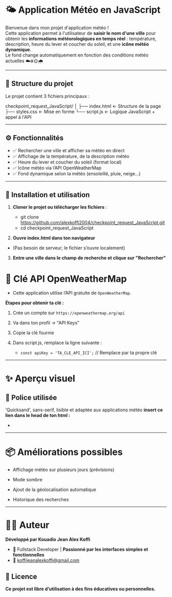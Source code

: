 # 🌤️ Application Météo en JavaScript

Bienvenue dans mon projet d'application météo !  
Cette application permet à l'utilisateur de **saisir le nom d'une ville** pour obtenir les **informations météorologiques en temps réel** : température, description, heure du lever et coucher du soleil, et une **icône météo dynamique**.  
Le fond change automatiquement en fonction des conditions météo actuelles ☁️❄️🌞🌧️

---

## 📁 Structure du projet

Le projet contient 3 fichiers principaux :

checkpoint_request_JavaScript/ 
│ 
├── index.html ← Structure de la page 
├── styles.css ← Mise en forme
└── script.js ← Logique JavaScript + appel à l'API


---

## ⚙️ Fonctionnalités

- ✅ Rechercher une ville et afficher sa météo en direct
- ✅ Affichage de la température, de la description météo
- ✅ Heure du lever et coucher du soleil (format local)
- ✅ Icône météo via l’API OpenWeatherMap
- ✅ Fond dynamique selon la météo (ensoleillé, pluie, neige...)

---

## 🚀 Installation et utilisation

1. **Cloner le projet ou télécharger les fichiers** :

   - git clone https://github.com/alexkoffi2004/checkpoint_request_JavaScript.git
   - cd checkpoint_request_JavaScript

2. **Ouvre index.html dans ton navigateur**
- (Pas besoin de serveur, le fichier s’ouvre localement)

3. **Entre une ville dans le champ de recherche et clique sur "Rechercher"**

# 🔑 Clé API OpenWeatherMap
- Cette application utilise l’API gratuite de `OpenWeatherMap`.

**Étapes pour obtenir ta clé :**
1. Crée un compte sur `https://openweathermap.org/api`

2. Va dans ton profil → "API Keys"

3. Copie la clé fournie

4. Dans script.js, remplace la ligne suivante :
    - `const apiKey = 'TA_CLE_API_ICI';` // Remplace par ta propre clé

---

# ✨ Aperçu visuel

## 🎨 Police utilisée
'Quicksand', sans-serif, lisible et adaptée aux applications météo
**insert ce lien dans le head de ton html :**
- <link href="https://fonts.googleapis.com/css2?family=Quicksand:wght@400;600&display=swap" rel="stylesheet">

---

# 📦 Améliorations possibles
 - Affichage météo sur plusieurs jours (prévisions)

 - Mode sombre

 - Ajout de la géolocalisation automatique

 - Historique des recherches

 ---

 # 🧑‍💻 Auteur
**Développé par Kouadio Jean Alex Koffi**
- 💼 Fullstack Developer | **Passionné par les interfaces simples et fonctionnelles**
- 📧 koffijeanalexkoffi@gmail.com

## 📝 Licence
**Ce projet est libre d’utilisation à des fins éducatives ou personnelles.**